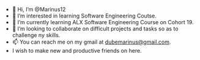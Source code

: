 - 👋 Hi, I’m @Marinus12
- 👀 I’m interested in learning Software Engineering Coutse.
- 🌱 I’m currently learning ALX Software Engineering Course on Cohort 19.
- 💞️ I’m looking to collaborate on difficult projects and tasks so as to challenge ny skills.
- 📫 You can reach me on my gmail at dubemarinus@gmail.com.
- I wish to make new and productive friends on here.

<!---
Marinus12/Marinus12 is a ✨ special ✨ repository because its `README.md` (this file) appears on your GitHub profile.
You can click the Preview link to take a look at your changes.
--->
